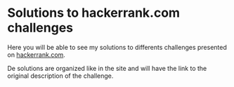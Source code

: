 Solutions to hackerrank.com challenges
======================================

Here you will be able to see my solutions to differents challenges presented on [hackerrank.com](http://www.hackerrank.com).

De solutions are organized like in the site and will have the link to the original description of the challenge.